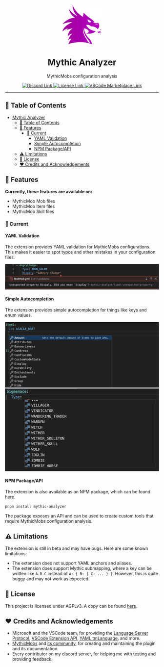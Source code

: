 <div align="center">
<img src="./assets/mythic_purple_128x.png">

# Mythic Analyzer

</div>

<p align="center">MythicMobs configuration analysis</p>

<div align="center">
    <a href="https://discord.gg/SHthmb6t6n">
        <img src="https://img.shields.io/badge/Discord-Server?logo=discord&color=36393f&style=flat-square" alt="Discord Link">
    </a>
    <a href="https://github.com/0tickpulse/mythic-analyzer/blob/main/LICENSE">
        <img src="https://img.shields.io/badge/License-AGPLv3-red?style=flat-square" alt="License Link">
    </a>
    <!-- Marketplace link -->
    <a href="https://marketplace.visualstudio.com/items?itemName=0tickpulse.mythic-analyzer-vsc">
        <img src="https://img.shields.io/badge/VS-Marketplace-0164b7?logo=visualstudiocode&style=flat-square" alt="VSCode Marketplace Link">
    </a>
</div>

---

## 📖 Table of Contents

- [Mythic Analyzer](#mythic-analyzer)
  - [📖 Table of Contents](#-table-of-contents)
  - [🚀 Features](#-features)
    - [🎉 Current](#-current)
      - [YAML Validation](#yaml-validation)
      - [Simple Autocompletion](#simple-autocompletion)
      - [NPM Package/API](#npm-packageapi)
  - [⚠️ Limitations](#️-limitations)
  - [📝 License](#-license)
  - [❤️ Credits and Acknowledgements](#️-credits-and-acknowledgements)

## 🚀 Features

**Currently, these features are available on:**

- MythicMob Mob files
- MythicMob Item files
- MythicMob Skill files

### 🎉 Current

#### YAML Validation

The extension provides YAML validation for MythicMobs configurations.
This makes it easier to spot typos and other mistakes in your configuration files.

![YAML Validation Example](./assets/yaml_erroring.png)

#### Simple Autocompletion

The extension provides simple autocompletion for things like keys and enum values.

![YAML Keys Autocompletion Example](./assets/yaml_key_autocompletion.png)
![YAML Enum Autocompletion Example](./assets/yaml_enum_autocompletion.png)

#### NPM Package/API

The extension is also available as an NPM package, which can be found [here](https://www.npmjs.com/package/mythic-analyzer).

```bash
pnpm install mythic-analyzer
```

The package exposes an API and can be used to create custom tools that require MythicMobs configuration analysis.

## ⚠️ Limitations

The extension is still in beta and may have bugs. Here are some known limitations:

- The extension does not support YAML anchors and aliases.
- The extension does support Mythic submapping, where a key can be written like `A.B.C` instead of `A: { B: { C: ... } }`. However, this is quite buggy and may not work as expected.

## 📝 License

This project is licensed under AGPLv3. A copy can be found [here](./LICENSE).

## ❤️ Credits and Acknowledgements

- Microsoft and the VSCode team, for providing the [Language Server Protocol](https://microsoft.github.io/language-server-protocol/), [VSCode Extension API](https://code.visualstudio.com/api), [YAML tmLanguage](https://code.visualstudio.com/api/language-extensions/syntax-highlight-guide), and more.
- [MythicMobs](https://www.mythicmobs.net/) and [its community](http://www.mythicmobs.net/discord), for creating and maintaining the plugin and its documentation.
- Every contributor on my discord server, for helping me with testing and providing feedback.
